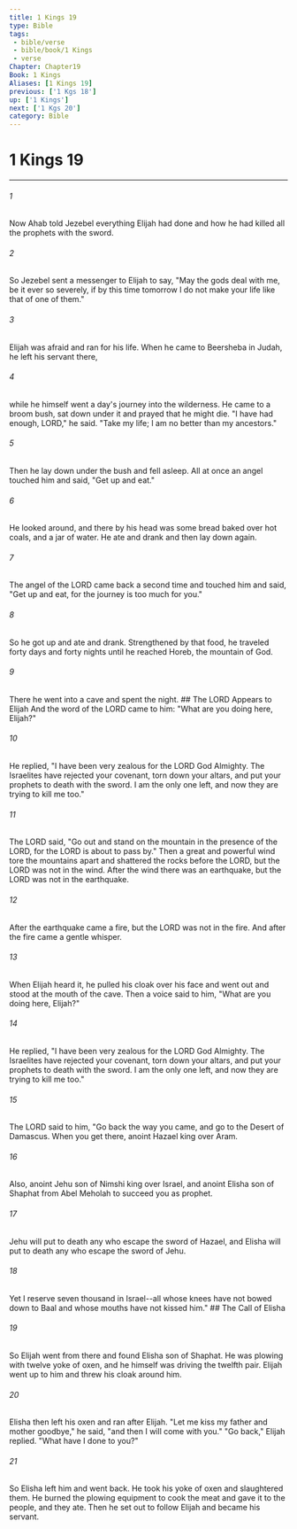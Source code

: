 ```yaml
---
title: 1 Kings 19
type: Bible
tags:
 - bible/verse
 - bible/book/1 Kings
 - verse
Chapter: Chapter19
Book: 1 Kings
Aliases: [1 Kings 19]
previous: ['1 Kgs 18']
up: ['1 Kings']
next: ['1 Kgs 20']
category: Bible
---
```

# 1 Kings 19

***


###### 1 
Now Ahab told Jezebel everything Elijah had done and how he had killed all the prophets with the sword. 

###### 2 
So Jezebel sent a messenger to Elijah to say, "May the gods deal with me, be it ever so severely, if by this time tomorrow I do not make your life like that of one of them." 

###### 3 
Elijah was afraid and ran for his life. When he came to Beersheba in Judah, he left his servant there, 

###### 4 
while he himself went a day's journey into the wilderness. He came to a broom bush, sat down under it and prayed that he might die. "I have had enough, LORD," he said. "Take my life; I am no better than my ancestors." 

###### 5 
Then he lay down under the bush and fell asleep. All at once an angel touched him and said, "Get up and eat." 

###### 6 
He looked around, and there by his head was some bread baked over hot coals, and a jar of water. He ate and drank and then lay down again. 

###### 7 
The angel of the LORD came back a second time and touched him and said, "Get up and eat, for the journey is too much for you." 

###### 8 
So he got up and ate and drank. Strengthened by that food, he traveled forty days and forty nights until he reached Horeb, the mountain of God. 

###### 9 
There he went into a cave and spent the night. ## The LORD Appears to Elijah And the word of the LORD came to him: "What are you doing here, Elijah?" 

###### 10 
He replied, "I have been very zealous for the LORD God Almighty. The Israelites have rejected your covenant, torn down your altars, and put your prophets to death with the sword. I am the only one left, and now they are trying to kill me too." 

###### 11 
The LORD said, "Go out and stand on the mountain in the presence of the LORD, for the LORD is about to pass by." Then a great and powerful wind tore the mountains apart and shattered the rocks before the LORD, but the LORD was not in the wind. After the wind there was an earthquake, but the LORD was not in the earthquake. 

###### 12 
After the earthquake came a fire, but the LORD was not in the fire. And after the fire came a gentle whisper. 

###### 13 
When Elijah heard it, he pulled his cloak over his face and went out and stood at the mouth of the cave. Then a voice said to him, "What are you doing here, Elijah?" 

###### 14 
He replied, "I have been very zealous for the LORD God Almighty. The Israelites have rejected your covenant, torn down your altars, and put your prophets to death with the sword. I am the only one left, and now they are trying to kill me too." 

###### 15 
The LORD said to him, "Go back the way you came, and go to the Desert of Damascus. When you get there, anoint Hazael king over Aram. 

###### 16 
Also, anoint Jehu son of Nimshi king over Israel, and anoint Elisha son of Shaphat from Abel Meholah to succeed you as prophet. 

###### 17 
Jehu will put to death any who escape the sword of Hazael, and Elisha will put to death any who escape the sword of Jehu. 

###### 18 
Yet I reserve seven thousand in Israel--all whose knees have not bowed down to Baal and whose mouths have not kissed him." ## The Call of Elisha 

###### 19 
So Elijah went from there and found Elisha son of Shaphat. He was plowing with twelve yoke of oxen, and he himself was driving the twelfth pair. Elijah went up to him and threw his cloak around him. 

###### 20 
Elisha then left his oxen and ran after Elijah. "Let me kiss my father and mother goodbye," he said, "and then I will come with you." "Go back," Elijah replied. "What have I done to you?" 

###### 21 
So Elisha left him and went back. He took his yoke of oxen and slaughtered them. He burned the plowing equipment to cook the meat and gave it to the people, and they ate. Then he set out to follow Elijah and became his servant. 

